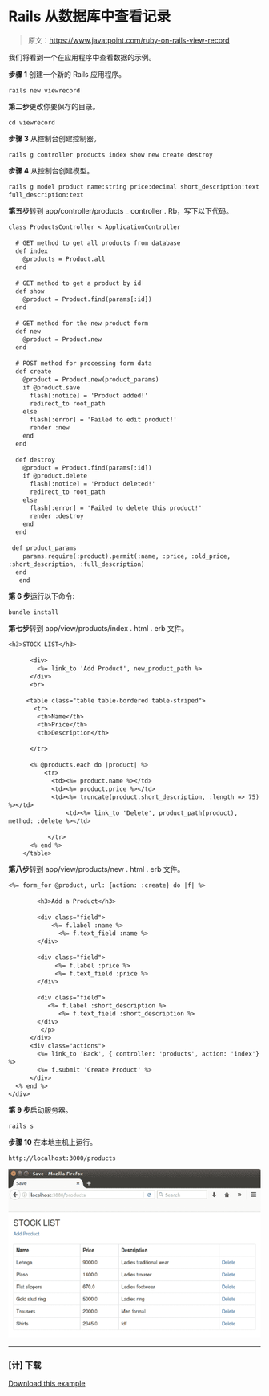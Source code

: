 # Rails 从数据库中查看记录

> 原文：<https://www.javatpoint.com/ruby-on-rails-view-record>

我们将看到一个在应用程序中查看数据的示例。

**步骤 1** 创建一个新的 Rails 应用程序。

```
rails new viewrecord

```

**第二步**更改你要保存的目录。

```
cd viewrecord

```

**步骤 3** 从控制台创建控制器。

```
rails g controller products index show new create destroy

```

**步骤 4** 从控制台创建模型。

```
rails g model product name:string price:decimal short_description:text full_description:text

```

**第五步**转到 app/controller/products _ controller . Rb，写下以下代码。

```
class ProductsController < ApplicationController 

  # GET method to get all products from database 
  def index 
    @products = Product.all 
  end 

  # GET method to get a product by id 
  def show 
    @product = Product.find(params[:id]) 
  end 

  # GET method for the new product form 
  def new 
    @product = Product.new 
  end 

  # POST method for processing form data 
  def create 
    @product = Product.new(product_params) 
    if @product.save 
      flash[:notice] = 'Product added!' 
      redirect_to root_path 
    else 
      flash[:error] = 'Failed to edit product!' 
      render :new 
    end 
  end 

  def destroy 
    @product = Product.find(params[:id]) 
    if @product.delete 
      flash[:notice] = 'Product deleted!' 
      redirect_to root_path 
    else 
      flash[:error] = 'Failed to delete this product!' 
      render :destroy 
    end 
  end 

 def product_params 
    params.require(:product).permit(:name, :price, :old_price, :short_description, :full_description) 
  end 
   end 

```

**第 6 步**运行以下命令:

```
bundle install

```

**第七步**转到 app/view/products/index . html . erb 文件。

```
<h3>STOCK LIST</h3> 

      <div> 
        <%= link_to 'Add Product', new_product_path %> 
      </div> 
      <br> 

     <table class="table table-bordered table-striped"> 
       <tr> 
        <th>Name</th> 
        <th>Price</th> 
        <th>Description</th> 

      </tr> 

      <% @products.each do |product| %> 
          <tr> 
            <td><%= product.name %></td> 
            <td><%= product.price %></td> 
            <td><%= truncate(product.short_description, :length => 75) %></td> 
                <td><%= link_to 'Delete', product_path(product), method: :delete %></td> 

           </tr> 
      <% end %> 
    </table>

```

**第八步**转到 app/view/products/new . html . erb 文件。

```
<%= form_for @product, url: {action: :create} do |f| %> 

        <h3>Add a Product</h3> 

        <div class="field"> 
            <%= f.label :name %> 
              <%= f.text_field :name %> 
        </div> 

        <div class="field"> 
             <%= f.label :price %> 
             <%= f.text_field :price %> 
        </div> 

        <div class="field"> 
           <%= f.label :short_description %> 
              <%= f.text_field :short_description %> 
        </div> 
		 </p> 
      </div> 
      <div class="actions"> 
        <%= link_to 'Back', { controller: 'products', action: 'index'} %> 
        <%= f.submit 'Create Product' %> 
      </div> 
  <% end %> 
</div>

```

**第 9 步**启动服务器。

```
rails s

```

**步骤 10** 在本地主机上运行。

```
http://localhost:3000/products

```

![Rails View data 1](img/ed3a8f36e04af745ade5848a45982802.png)

* * *

### [计] 下载

[Download this example](https://static.javatpoint.com/rubyonrails/src/viewrecord.zip)